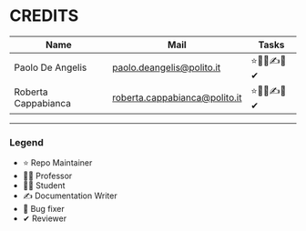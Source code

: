 # CREDITS

| Name | Mail | Tasks |
| --- | --- | --- |
| Paolo De Angelis    | [paolo.deangelis@polito.it](mailto:paolo.deangelis@polito.it) | ⭐👨‍🎓✍🐛✔
| Roberta Cappabianca    | [roberta.cappabianca@polito.it](mailto:roberta.cappabianca@polito.it) | ⭐👨‍🎓✍🐛✔


---
### Legend
* ⭐ Repo Maintainer
* 👨‍🏫 Professor
* 👨‍🎓 Student
* ✍ Documentation Writer
* 🐛 Bug fixer 
* ✔ Reviewer